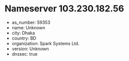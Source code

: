 # Nameserver 103.230.182.56

* as_number: 59353
* name: Unknown
* city: Dhaka
* country: BD
* organization: Spark Systems Ltd.
* version: Unknown
* dnssec: true
